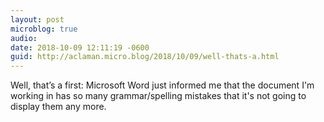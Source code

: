 ```yaml
---
layout: post
microblog: true
audio: 
date: 2018-10-09 12:11:19 -0600
guid: http://aclaman.micro.blog/2018/10/09/well-thats-a.html
---
```

Well, that’s a first: Microsoft Word just informed me that the document I'm working in has so many grammar/spelling mistakes that it's not going to display them any more.
